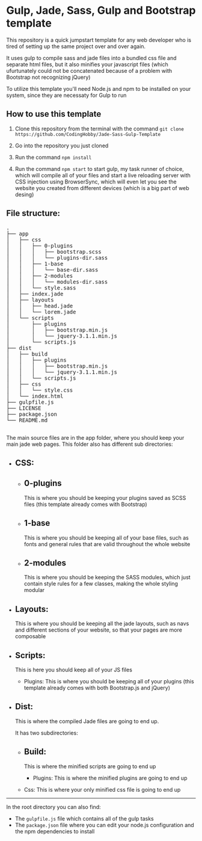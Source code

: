 # Gulp, Jade, Sass, Gulp and Bootstrap template

This repository is a quick jumpstart template for any web developer who is tired of setting up the same project over and over again.

It uses gulp to compile sass and jade files into a bundled css file and separate html files, but it also minifies your javascript files (which ufurtunately could not be concatenated because of a problem with Bootstrap not recognizing jQuery)

To utilize this template you'll need Node.js and npm to be installed on your system, since they are necessaty for Gulp to run
## How to use this template
1. Clone this repository from the terminal with the command ```git clone https://github.com/CodingHobby/Jade-Sass-Gulp-Template``` 

2. Go into the repository you just cloned
3. Run the command ```npm install```
4. Run the command ```npm start``` to start gulp, my task runner of choice, which will compile all of your files and start a live reloading server with CSS injection using BrowserSync, which will even let you see the website you created from different devices (which is a big part of web desing)

## File structure:
<pre>
.
├── app
│   ├── css
│   │   ├── 0-plugins
│   │   │   ├── bootstrap.scss
│   │   │   └── plugins-dir.sass
│   │   ├── 1-base
│   │   │   └── base-dir.sass
│   │   ├── 2-modules
│   │   │   └── modules-dir.sass
│   │   └── style.sass
│   ├── index.jade
│   ├── layouts
│   │   ├── head.jade
│   │   └── lorem.jade
│   └── scripts
│       ├── plugins
│       │   ├── bootstrap.min.js
│       │   └── jquery-3.1.1.min.js
│       └── scripts.js
├── dist
│   ├── build
│   │   ├── plugins
│   │   │   ├── bootstrap.min.js
│   │   │   └── jquery-3.1.1.min.js
│   │   └── scripts.js
│   ├── css
│   │   └── style.css
│   └── index.html
├── gulpfile.js
├── LICENSE
├── package.json
└── README.md

</pre>

The main source files are in the app folder, where you should keep your main jade web pages. 
This folder also has different sub directories:

+ ## CSS:

  + ## 0-plugins
    This is where you should be keeping your plugins saved as SCSS files (this template already comes with Bootstrap)

  + ## 1-base
    This is where you should be keeping all of your base files, such as fonts and general rules that are valid throughout the whole website

  + ## 2-modules
    This is where you should be keeping the SASS modules, which just contain style rules for a few classes, making the whole styling modular

+ ## Layouts:
  This is where you should be keeping all the jade layouts, such as navs and different sections of your website, so that your pages are more composable

+ ## Scripts:
  This is here you should keep all of your JS files

  + Plugins:
    This is where you should be keeping all of your plugins (this template already comes with both Bootstrap.js and jQuery)

+ ## Dist:
  This is where the compiled Jade files are going to end up.

  It has two subdirectories:

  + ## Build:
      This is where the minified scripts are going to end up

    + Plugins:
      This is where the minified plugins are going to end up

  + Css:
      This is where your only minified css file is going to end up
---

In the root directory you can also find:
+ The ```gulpfile.js``` file 
  which contains all of the gulp tasks
+ The ```package.json``` file 
  where you can edit your node.js configuration and the npm dependencies to install